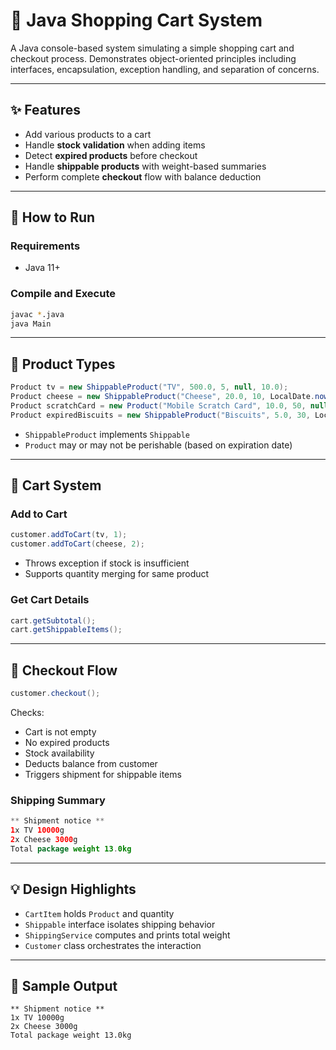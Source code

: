 # 🛒 Java Shopping Cart System

A Java console-based system simulating a simple shopping cart and checkout process. Demonstrates object-oriented principles including interfaces, encapsulation, exception handling, and separation of concerns.

---

## ✨ Features

* Add various products to a cart
* Handle **stock validation** when adding items
* Detect **expired products** before checkout
* Handle **shippable products** with weight-based summaries
* Perform complete **checkout** flow with balance deduction

---

## 📅 How to Run

### Requirements

* Java 11+

### Compile and Execute

```bash
javac *.java
java Main
```

---

## 📃 Product Types

```java
Product tv = new ShippableProduct("TV", 500.0, 5, null, 10.0);
Product cheese = new ShippableProduct("Cheese", 20.0, 10, LocalDate.now().plusDays(5), 1.5);
Product scratchCard = new Product("Mobile Scratch Card", 10.0, 50, null);
Product expiredBiscuits = new ShippableProduct("Biscuits", 5.0, 30, LocalDate.now().minusDays(1), 0.3);
```

* `ShippableProduct` implements `Shippable`
* `Product` may or may not be perishable (based on expiration date)

---

## 📄 Cart System

### Add to Cart

```java
customer.addToCart(tv, 1);
customer.addToCart(cheese, 2);
```

* Throws exception if stock is insufficient
* Supports quantity merging for same product

### Get Cart Details

```java
cart.getSubtotal();
cart.getShippableItems();
```

---

## 💸 Checkout Flow

```java
customer.checkout();
```

Checks:

* Cart is not empty
* No expired products
* Stock availability
* Deducts balance from customer
* Triggers shipment for shippable items

### Shipping Summary

```java
** Shipment notice **
1x TV 10000g
2x Cheese 3000g
Total package weight 13.0kg
```

---

## 💡 Design Highlights

* `CartItem` holds `Product` and quantity
* `Shippable` interface isolates shipping behavior
* `ShippingService` computes and prints total weight
* `Customer` class orchestrates the interaction

---

## 🤖 Sample Output

```
** Shipment notice **
1x TV 10000g
2x Cheese 3000g
Total package weight 13.0kg
```



